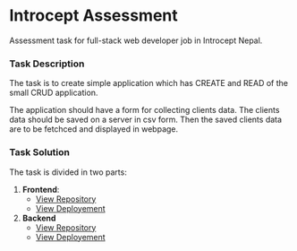 # Introcept Assessment
Assessment task for full-stack web developer job in Introcept Nepal.

### Task Description
The task is to create simple application which has CREATE and READ of the small CRUD application.<br>

The application should have a form for collecting clients data. The clients data should be saved on a server in csv form. Then the saved clients data are to be fetchced and displayed in webpage.

### Task Solution
The task is divided in two parts:
1. **Frontend**: 
    - [View Repository](https://github.com/theArkein/introcept-assessment-frontend)
    - [View Deployement](https://thearkein.github.io/introcept-assessment-frontend/main.html)
2. **Backend**
    - [View Repository](https://github.com/theArkein/introcept-assessment-backend)
    - [View Deployement](https://thearkein-introcept-assessment.herokuapp.com/)

